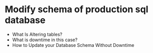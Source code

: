 # Modify schema of production sql database
- What Is Altering tables?
- What is downtime in this case?
- How to Update your Database Schema Without Downtime
